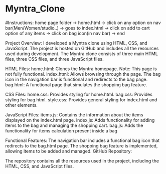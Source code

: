 # Myntra_Clone
#Instructions:
home page folder -> home.html -> click on any option on nav bar(Men/Women/studio..) -> goes to index.html -> click on add to cart option of any items -> click on bag icon(in nav bar) -> end


Project Overview:
I developed a Myntra clone using HTML, CSS, and JavaScript. The project is hosted on GitHub and includes all the resources used during development. The Myntra clone consists of three main HTML files, three CSS files, and three JavaScript files.

HTML Files:
home.html:
Clones the Myntra homepage.
Note: This page is not fully functional.
index.html:
Allows browsing through the page.
The bag icon in the navigation bar is functional and redirects to the bag page.
bag.html:
A functional page that simulates the shopping bag feature.

CSS Files:
home.css:
Provides styling for home.html.
bag.css:
Provides styling for bag.html.
style.css:
Provides general styling for index.html and other elements.

JavaScript Files:
items.js:
Contains the information about the items displayed on the index.html page.
index.js:
Adds functionality for adding items to the bag and managing the shopping cart.
bag.js:
Adds the functionality for items calculation present inside a bag

Functional Features:
The navigation bar includes a functional bag icon that redirects to the bag.html page.
The shopping bag feature is implemented, allowing items to be added and managed.
GitHub Repository:

The repository contains all the resources used in the project, including the HTML, CSS, and JavaScript files.
